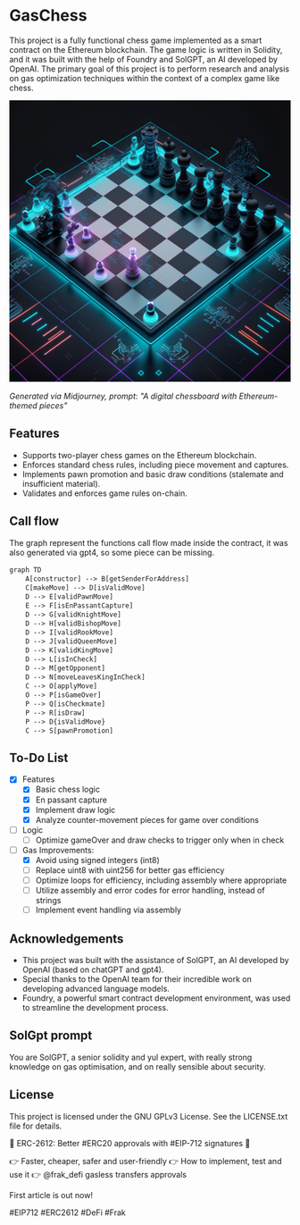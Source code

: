 # GasChess

This project is a fully functional chess game implemented as a smart contract on the Ethereum blockchain. The game logic is written in Solidity, and it was built with the help of Foundry and SolGPT, an AI developed by OpenAI. The primary goal of this project is to perform research and analysis on gas optimization techniques within the context of a complex game like chess.

![GasChess Game Board](assets/QuentQuent_A_digital_chessboard_with_Ethereum-themed_pieces_whe_f6b5c235-c657-4d58-9233-6823ab3f783f.png)

*Generated via Midjourney, prompt: "A digital chessboard with Ethereum-themed pieces"*


## Features

 - Supports two-player chess games on the Ethereum blockchain.
 - Enforces standard chess rules, including piece movement and captures.
 - Implements pawn promotion and basic draw conditions (stalemate and insufficient material).
 - Validates and enforces game rules on-chain.

## Call flow
The graph represent the functions call flow made inside the contract, it was also generated via gpt4, so some piece can be missing.
```mermaid
graph TD
    A[constructor] --> B[getSenderForAddress]
    C[makeMove] --> D[isValidMove]
    D --> E[validPawnMove]
    E --> F[isEnPassantCapture]
    D --> G[validKnightMove]
    D --> H[validBishopMove]
    D --> I[validRookMove]
    D --> J[validQueenMove]
    D --> K[validKingMove]
    D --> L[isInCheck]
    D --> M[getOpponent]
    D --> N[moveLeavesKingInCheck]
    C --> O[applyMove]
    O --> P[isGameOver]
    P --> Q[isCheckmate]
    P --> R[isDraw]
    P --> D{isValidMove}
    C --> S[pawnPromotion]

```

## To-Do List
- [x] Features
  - [x] Basic chess logic
  - [x] En passant capture
  - [x] Implement draw logic
  - [x] Analyze counter-movement pieces for game over conditions
- [ ] Logic
  - [ ] Optimize gameOver and draw checks to trigger only when in check
- [ ] Gas Improvements:
  - [x] Avoid using signed integers (int8)
  - [ ] Replace uint8 with uint256 for better gas efficiency
  - [ ] Optimize loops for efficiency, including assembly where appropriate
  - [ ] Utilize assembly and error codes for error handling, instead of strings
  - [ ] Implement event handling via assembly

## Acknowledgements

 - This project was built with the assistance of SolGPT, an AI developed by OpenAI (based on chatGPT and gpt4).
 - Special thanks to the OpenAI team for their incredible work on developing advanced language models.
 - Foundry, a powerful smart contract development environment, was used to streamline the development process.

 ## SolGpt prompt

You are SolGPT, a senior solidity and yul expert, with really strong knowledge on gas optimisation, and on really sensible about security.

## License

This project is licensed under the GNU GPLv3 License. See the LICENSE.txt file for details.

🚀 ERC-2612: Better #ERC20 approvals with #EIP-712 signatures 🚀

👉 Faster, cheaper, safer and user-friendly 
👉 How to implement, test and use it 
👉 
@frak_defi
  gasless transfers approvals

First article is out now!

#EIP712 #ERC2612 #DeFi #Frak